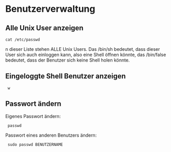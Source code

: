 # Benutzerverwaltung

## Alle Unix User anzeigen

    cat /etc/passwd

n dieser Liste stehen ALLE Unix Users. Das /bin/sh bedeutet, dass dieser User sich auch einloggen kann, also eine Shell öffnen könnte, das /bin/false bedeutet, dass der Benutzer sich keine Shell holen könnte.

## Eingeloggte Shell Benutzer anzeigen

     w

## Passwort ändern
Eigenes Passwort ändern:

     passwd
                                
Passwort eines anderen Benutzers ändern:
                                
     sudo passwd BENUTZERNAME 
